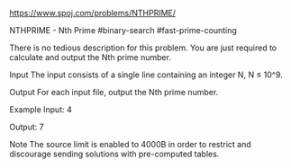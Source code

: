 https://www.spoj.com/problems/NTHPRIME/

NTHPRIME - Nth Prime
#binary-search #fast-prime-counting

There is no tedious description for this problem. You are just required to calculate and output the Nth prime number.

Input
The input consists of a single line containing an integer N, N ≤ 10^9.

Output
For each input file, output the Nth prime number.

Example
Input:
4

Output:
7

Note
The source limit is enabled to 4000B in order to restrict and discourage sending solutions with pre-computed tables.